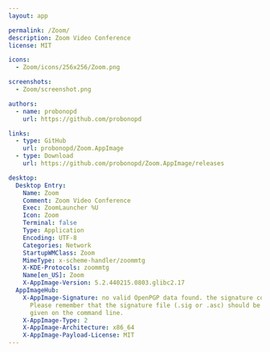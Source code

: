 ```yaml
---
layout: app

permalink: /Zoom/
description: Zoom Video Conference
license: MIT

icons:
  - Zoom/icons/256x256/Zoom.png

screenshots:
  - Zoom/screenshot.png

authors:
  - name: probonopd
    url: https://github.com/probonopd

links:
  - type: GitHub
    url: probonopd/Zoom.AppImage
  - type: Download
    url: https://github.com/probonopd/Zoom.AppImage/releases

desktop:
  Desktop Entry:
    Name: Zoom
    Comment: Zoom Video Conference
    Exec: ZoomLauncher %U
    Icon: Zoom
    Terminal: false
    Type: Application
    Encoding: UTF-8
    Categories: Network
    StartupWMClass: Zoom
    MimeType: x-scheme-handler/zoommtg
    X-KDE-Protocols: zoommtg
    Name[en_US]: Zoom
    X-AppImage-Version: 5.2.440215.0803.glibc2.17
  AppImageHub:
    X-AppImage-Signature: no valid OpenPGP data found. the signature could not be verified.
      Please remember that the signature file (.sig or .asc) should be the first file
      given on the command line.
    X-AppImage-Type: 2
    X-AppImage-Architecture: x86_64
    X-AppImage-Payload-License: MIT
---
```

